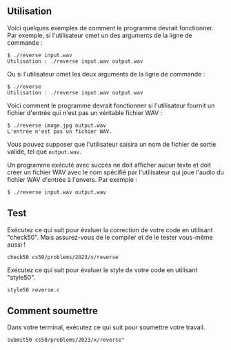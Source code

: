 Utilisation
-----

Voici quelques exemples de comment le programme devrait fonctionner. Par exemple, si l'utilisateur omet un des arguments de la ligne de commande :

    $ ./reverse input.wav
    Utilisation : ./reverse input.wav output.wav
    

Ou si l'utilisateur omet les deux arguments de la ligne de commande :

    $ ./reverse
    Utilisation : ./reverse input.wav output.wav
    

Voici comment le programme devrait fonctionner si l'utilisateur fournit un fichier d'entrée qui n'est pas un véritable fichier WAV :

    $ ./reverse image.jpg output.wav
    L'entrée n'est pas un fichier WAV.
    

Vous pouvez supposer que l'utilisateur saisira un nom de fichier de sortie valide, tel que `output.wav`.

Un programme exécuté avec succès ne doit afficher aucun texte et doit créer un fichier WAV avec le nom spécifié par l'utilisateur qui joue l'audio du fichier WAV d'entrée à l'envers. Par exemple :

    $ ./reverse input.wav output.wav
    

Test
-------

Exécutez ce qui suit pour évaluer la correction de votre code en utilisant "check50". Mais assurez-vous de le compiler et de le tester vous-même aussi !

    check50 cs50/problems/2023/x/reverse
    

Exécutez ce qui suit pour évaluer le style de votre code en utilisant "style50".

    style50 reverse.c
    

Comment soumettre
-------------

Dans votre terminal, exécutez ce qui suit pour soumettre votre travail.

    submit50 cs50/problems/2023/x/reverse"